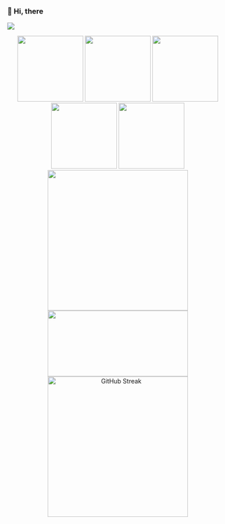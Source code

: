 ### 👋 Hi, there
![](https://cdn.jsdelivr.net/gh/islgl/img-hosting/imgs/banner.gif)

<div align="center">
    <div>
    <img src="https://octodex.github.com/images/minion.png" width="150"/>
    <img src="https://octodex.github.com/images/spidertocat.png" width="150"/>
    <img src="https://octodex.github.com/images/daftpunktocat-thomas.gif" width="150"/>
    <img src="https://octodex.github.com/images/daftpunktocat-guy.gif" width="150"/>
    <img src="https://octodex.github.com/images/stormtroopocat.png" width="150"/>
    </div>
    <div>
        <img src="https://github-readme-stats.vercel.app/api?username=islgl&show_icons=true&theme=onedark" width="320">
        <img src="https://github-readme-stats.vercel.app/api/top-langs/?username=islgl&layout=compact&theme=onedark" width="320" height="150">
        <img src="https://streak-stats.demolab.com?user=islgl&theme=onedark&hide_border=true&date_format=%5BY.%5Dn.j" alt="GitHub Streak" width="320">
    </div>
</div>

